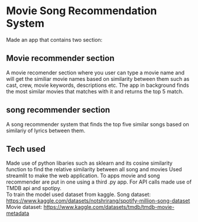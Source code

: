 # Movie Song Recommendation System
Made an app that contains two section:
## Movie recommender section
A movie recomender section where you user can type a movie name and will get the similiar movie names based on similarity between them such as cast, crew, movie keywords, descriptions etc. The app in background finds the most similar movies that matches with it and returns the top 5 match.
## song recommender section 
A song recommender system that finds the top five similar songs based on similariy of lyrics between them. 

## Tech used
Made use of python libaries such as sklearn and its cosine similarity function to find the relative similarity between all song and movies
Used streamlit to make the web application. To apps movie and song recommender are put in one using a third .py app. 
For API calls made use of TMDB api and spotipy. <br>
To train the model used dataset from kaggle.
Song dataset: https://www.kaggle.com/datasets/notshrirang/spotify-million-song-dataset
Movie dataset: https://www.kaggle.com/datasets/tmdb/tmdb-movie-metadata
